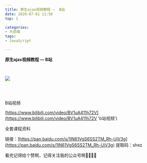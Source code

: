 ```yaml
---
title: 原生ajax视频教程 —  B站
date: 2020-07-01 11:58
top: 1

categories:
- 大前端
tags:
- JavaScript

---
```


**原生ajax视频教程 —  B站**

<br>

![](/img/article/blibli-ajax.jpg)

<br>

<br>

B站视频

[https://www.bilibili.com/video/BV1uA411h72V](https://www.bilibili.com/video/BV1uA411h72V 'b站视频')



全套课程资料

链接：[https://pan.baidu.com/s/1lN61VgS6SS2TM_Rh-UiV3g](https://pan.baidu.com/s/1lN61VgS6SS2TM_Rh-UiV3g)
提取码：shez

看完记得给个赞啊，记得关注我的公众号啊😬😬😬😬

